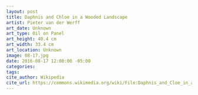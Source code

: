 ```yaml
---
layout: post
title: Daphnis and Chloe in a Wooded Landscape
artist: Pieter van der Werff
art_date: Unknown
art_type: Oil on Panel
art_height: 40.4 cm
art_width: 33.4 cm
art_location: Unknown
image: 08-17.jpg
date: 2016-08-17 12:00:00 -05:00
categories:
tags:
cite_author: Wikipedia
cite_url: https://commons.wikimedia.org/wiki/File:Daphnis_and_Cloe_in_a_wooded_landscape.jpg
---
```

